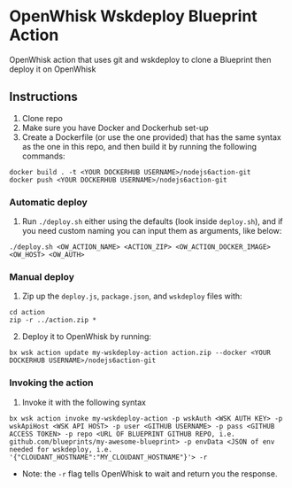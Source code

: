 # OpenWhisk Wskdeploy Blueprint Action
OpenWhisk action that uses git and wskdeploy to clone a Blueprint then deploy it on OpenWhisk

## Instructions
1. Clone repo
2. Make sure you have Docker and Dockerhub set-up
3. Create a Dockerfile (or use the one provided) that has the same syntax as the one in this repo, and then build it by running the following commands:

```
docker build . -t <YOUR DOCKERHUB USERNAME>/nodejs6action-git
docker push <YOUR DOCKERHUB USERNAME>/nodejs6action-git
```

### Automatic deploy
1. Run `./deploy.sh` either using the defaults (look inside `deploy.sh`), and if you need custom naming you can input them as arguments, like below:

```
./deploy.sh <OW_ACTION_NAME> <ACTION_ZIP> <OW_ACTION_DOCKER_IMAGE> <OW_HOST> <OW_AUTH>
```

### Manual deploy

1. Zip up the `deploy.js`, `package.json`, and `wskdeploy` files with:

```
cd action
zip -r ../action.zip *
```

2. Deploy it to OpenWhisk by running:

```
bx wsk action update my-wskdeploy-action action.zip --docker <YOUR DOCKERHUB USERNAME>/nodejs6action-git
```

### Invoking the action
1. Invoke it with the following syntax

```
bx wsk action invoke my-wskdeploy-action -p wskAuth <WSK AUTH KEY> -p wskApiHost <WSK API HOST> -p user <GITHUB USERNAME> -p pass <GITHUB ACCESS TOKEN> -p repo <URL OF BLUEPRINT GITHUB REPO, i.e. github.com/blueprints/my-awesome-blueprint> -p envData <JSON of env needed for wskdeploy, i.e. '{"CLOUDANT_HOSTNAME":"MY_CLOUDANT_HOSTNAME"}'> -r
```

* Note: the `-r` flag tells OpenWhisk to wait and return you the response.
